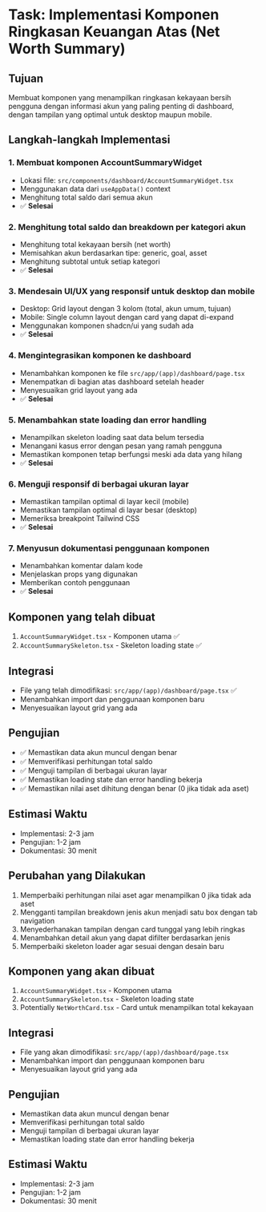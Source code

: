 # Task: Implementasi Komponen Ringkasan Keuangan Atas (Net Worth Summary)

## Tujuan
Membuat komponen yang menampilkan ringkasan kekayaan bersih pengguna dengan informasi akun yang paling penting di dashboard, dengan tampilan yang optimal untuk desktop maupun mobile.

## Langkah-langkah Implementasi

### 1. Membuat komponen AccountSummaryWidget
- Lokasi file: `src/components/dashboard/AccountSummaryWidget.tsx`
- Menggunakan data dari `useAppData()` context
- Menghitung total saldo dari semua akun
- ✅ **Selesai**

### 2. Menghitung total saldo dan breakdown per kategori akun
- Menghitung total kekayaan bersih (net worth)
- Memisahkan akun berdasarkan tipe: generic, goal, asset
- Menghitung subtotal untuk setiap kategori
- ✅ **Selesai**

### 3. Mendesain UI/UX yang responsif untuk desktop dan mobile
- Desktop: Grid layout dengan 3 kolom (total, akun umum, tujuan)
- Mobile: Single column layout dengan card yang dapat di-expand
- Menggunakan komponen shadcn/ui yang sudah ada
- ✅ **Selesai**

### 4. Mengintegrasikan komponen ke dashboard
- Menambahkan komponen ke file `src/app/(app)/dashboard/page.tsx`
- Menempatkan di bagian atas dashboard setelah header
- Menyesuaikan grid layout yang ada
- ✅ **Selesai**

### 5. Menambahkan state loading dan error handling
- Menampilkan skeleton loading saat data belum tersedia
- Menangani kasus error dengan pesan yang ramah pengguna
- Memastikan komponen tetap berfungsi meski ada data yang hilang
- ✅ **Selesai**

### 6. Menguji responsif di berbagai ukuran layar
- Memastikan tampilan optimal di layar kecil (mobile)
- Memastikan tampilan optimal di layar besar (desktop)
- Memeriksa breakpoint Tailwind CSS
- ✅ **Selesai**

### 7. Menyusun dokumentasi penggunaan komponen
- Menambahkan komentar dalam kode
- Menjelaskan props yang digunakan
- Memberikan contoh penggunaan
- ✅ **Selesai**

## Komponen yang telah dibuat
1. `AccountSummaryWidget.tsx` - Komponen utama ✅
2. `AccountSummarySkeleton.tsx` - Skeleton loading state ✅

## Integrasi
- File yang telah dimodifikasi: `src/app/(app)/dashboard/page.tsx` ✅
- Menambahkan import dan penggunaan komponen baru
- Menyesuaikan layout grid yang ada

## Pengujian
- ✅ Memastikan data akun muncul dengan benar
- ✅ Memverifikasi perhitungan total saldo
- ✅ Menguji tampilan di berbagai ukuran layar
- ✅ Memastikan loading state dan error handling bekerja
- ✅ Memastikan nilai aset dihitung dengan benar (0 jika tidak ada aset)

## Estimasi Waktu
- Implementasi: 2-3 jam
- Pengujian: 1-2 jam
- Dokumentasi: 30 menit

## Perubahan yang Dilakukan
1. Memperbaiki perhitungan nilai aset agar menampilkan 0 jika tidak ada aset
2. Mengganti tampilan breakdown jenis akun menjadi satu box dengan tab navigation
3. Menyederhanakan tampilan dengan card tunggal yang lebih ringkas
4. Menambahkan detail akun yang dapat difilter berdasarkan jenis
5. Memperbaiki skeleton loader agar sesuai dengan desain baru

## Komponen yang akan dibuat
1. `AccountSummaryWidget.tsx` - Komponen utama
2. `AccountSummarySkeleton.tsx` - Skeleton loading state
3. Potentially `NetWorthCard.tsx` - Card untuk menampilkan total kekayaan

## Integrasi
- File yang akan dimodifikasi: `src/app/(app)/dashboard/page.tsx`
- Menambahkan import dan penggunaan komponen baru
- Menyesuaikan layout grid yang ada

## Pengujian
- Memastikan data akun muncul dengan benar
- Memverifikasi perhitungan total saldo
- Menguji tampilan di berbagai ukuran layar
- Memastikan loading state dan error handling bekerja

## Estimasi Waktu
- Implementasi: 2-3 jam
- Pengujian: 1-2 jam
- Dokumentasi: 30 menit